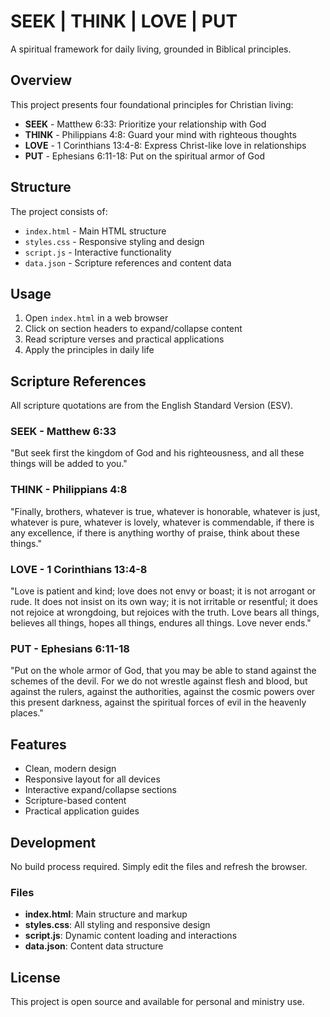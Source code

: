 # SEEK | THINK | LOVE | PUT

A spiritual framework for daily living, grounded in Biblical principles.

## Overview

This project presents four foundational principles for Christian living:

- **SEEK** - Matthew 6:33: Prioritize your relationship with God
- **THINK** - Philippians 4:8: Guard your mind with righteous thoughts
- **LOVE** - 1 Corinthians 13:4-8: Express Christ-like love in relationships
- **PUT** - Ephesians 6:11-18: Put on the spiritual armor of God

## Structure

The project consists of:

- `index.html` - Main HTML structure
- `styles.css` - Responsive styling and design
- `script.js` - Interactive functionality
- `data.json` - Scripture references and content data

## Usage

1. Open `index.html` in a web browser
2. Click on section headers to expand/collapse content
3. Read scripture verses and practical applications
4. Apply the principles in daily life

## Scripture References

All scripture quotations are from the English Standard Version (ESV).

### SEEK - Matthew 6:33
"But seek first the kingdom of God and his righteousness, and all these things will be added to you."

### THINK - Philippians 4:8
"Finally, brothers, whatever is true, whatever is honorable, whatever is just, whatever is pure, whatever is lovely, whatever is commendable, if there is any excellence, if there is anything worthy of praise, think about these things."

### LOVE - 1 Corinthians 13:4-8
"Love is patient and kind; love does not envy or boast; it is not arrogant or rude. It does not insist on its own way; it is not irritable or resentful; it does not rejoice at wrongdoing, but rejoices with the truth. Love bears all things, believes all things, hopes all things, endures all things. Love never ends."

### PUT - Ephesians 6:11-18
"Put on the whole armor of God, that you may be able to stand against the schemes of the devil. For we do not wrestle against flesh and blood, but against the rulers, against the authorities, against the cosmic powers over this present darkness, against the spiritual forces of evil in the heavenly places."

## Features

- Clean, modern design
- Responsive layout for all devices
- Interactive expand/collapse sections
- Scripture-based content
- Practical application guides

## Development

No build process required. Simply edit the files and refresh the browser.

### Files

- **index.html**: Main structure and markup
- **styles.css**: All styling and responsive design
- **script.js**: Dynamic content loading and interactions
- **data.json**: Content data structure

## License

This project is open source and available for personal and ministry use.